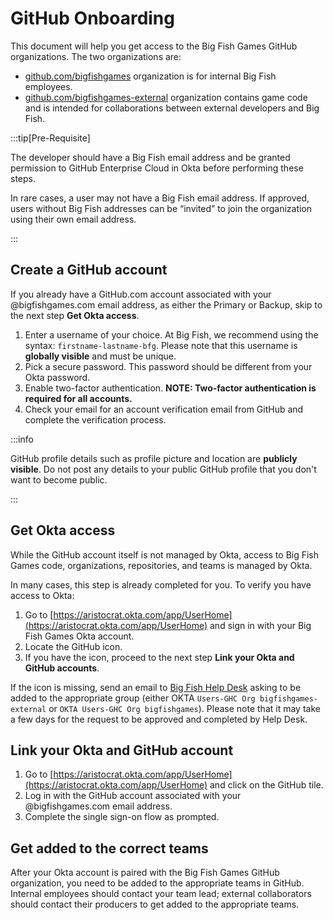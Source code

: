 # GitHub Onboarding

This document will help you get access to the Big Fish Games GitHub organizations. The two organizations are:

- [github.com/bigfishgames](https://github.com/bigfishgames) organization is for internal Big Fish employees.
- [github.com/bigfishgames-external](https://github.com/bigfishgames-external) organization contains game code and is intended for collaborations between external developers and Big Fish.

:::tip[Pre-Requisite]

The developer should have a Big Fish email address and be granted permission to GitHub Enterprise Cloud in Okta before performing these steps. 

In rare cases, a user may not have a Big Fish email address. If approved, users without Big Fish addresses can be “invited” to join the organization using their own email address. 

:::

## Create a GitHub account

If you already have a GitHub.com account associated with your @bigfishgames.com email address, as either the Primary or Backup, skip to the next step **Get Okta access**.

1. Enter a username of your choice. At Big Fish, we recommend using the syntax: ``firstname-lastname-bfg``. Please note that this username is **globally visible** and must be unique.
2. Pick a secure password. This password should be different from your Okta password.
3. Enable two-factor authentication. **NOTE: Two-factor authentication is required for all accounts.**
4. Check your email for an account verification email from GitHub and complete the verification process.

:::info

GitHub profile details such as profile picture and location are **publicly visible**. Do not post any details to your public GitHub profile that you don't want to become public.

:::

## Get Okta access

While the GitHub account itself is not managed by Okta, access to Big Fish Games code, organizations, repositories, and teams is managed by Okta.

In many cases, this step is already completed for you. To verify you have access to Okta:

1. Go to [https://aristocrat.okta.com/app/UserHome](https://aristocrat.okta.com/app/UserHome) and sign in with your Big Fish Games Okta account.
2. Locate the GitHub icon.
3. If you have the icon, proceed to the next step **Link your Okta and GitHub accounts**.

If the icon is missing, send an email to [Big Fish Help Desk](mailto:helpdesk@bigfishgames.com) asking to be added to the appropriate group (either OKTA ``Users-GHC Org bigfishgames-external`` or ``OKTA Users-GHC Org bigfishgames``). Please note that it may take a few days for the request to be approved and completed by Help Desk.

## Link your Okta and GitHub account

1. Go to [https://aristocrat.okta.com/app/UserHome](https://aristocrat.okta.com/app/UserHome) and click on the GitHub tile.
2. Log in with the GitHub account associated with your @bigfishgames.com email address.
3. Complete the single sign-on flow as prompted.

## Get added to the correct teams

After your Okta account is paired with the Big Fish Games GitHub organization, you need to be added to the appropriate teams in GitHub. Internal employees should contact your team lead; external collaborators should contact their producers to get added to the appropriate teams.
